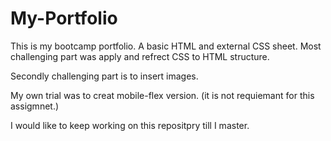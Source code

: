 # My-Portfolio
This is my bootcamp portfolio.
A basic HTML and external CSS sheet.
Most challenging part was apply and refrect CSS to HTML structure.

Secondly challenging part is to insert images.

My own trial was to creat mobile-flex version. (it is not requiemant for this assigmnet.)

I would like to keep working on this repositpry till I master.